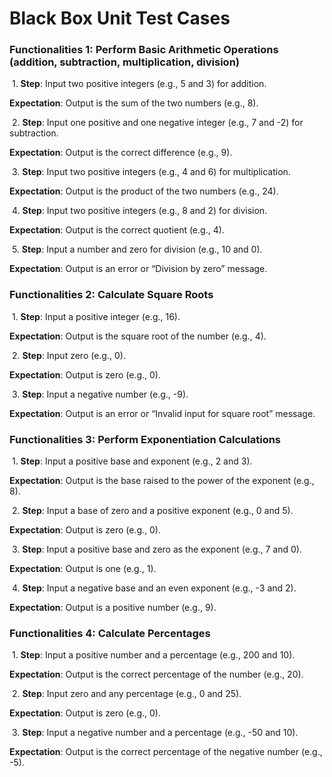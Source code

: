 # **Black Box Unit Test Cases**

### **Functionalities 1: Perform Basic Arithmetic Operations (addition, subtraction, multiplication, division)**

​	1.	**Step**: Input two positive integers (e.g., 5 and 3) for addition.

**Expectation**: Output is the sum of the two numbers (e.g., 8).

​	2.	**Step**: Input one positive and one negative integer (e.g., 7 and -2) for subtraction.

**Expectation**: Output is the correct difference (e.g., 9).

​	3.	**Step**: Input two positive integers (e.g., 4 and 6) for multiplication.

**Expectation**: Output is the product of the two numbers (e.g., 24).

​	4.	**Step**: Input two positive integers (e.g., 8 and 2) for division.

**Expectation**: Output is the correct quotient (e.g., 4).

​	5.	**Step**: Input a number and zero for division (e.g., 10 and 0).

**Expectation**: Output is an error or “Division by zero” message.



### **Functionalities 2: Calculate Square Roots**

​	1.	**Step**: Input a positive integer (e.g., 16).

**Expectation**: Output is the square root of the number (e.g., 4).

​	2.	**Step**: Input zero (e.g., 0).

**Expectation**: Output is zero (e.g., 0).

​	3.	**Step**: Input a negative number (e.g., -9).

**Expectation**: Output is an error or “Invalid input for square root” message.



### **Functionalities 3: Perform Exponentiation Calculations**

​	1.	**Step**: Input a positive base and exponent (e.g., 2 and 3).

**Expectation**: Output is the base raised to the power of the exponent (e.g., 8).

​	2.	**Step**: Input a base of zero and a positive exponent (e.g., 0 and 5).

**Expectation**: Output is zero (e.g., 0).

​	3.	**Step**: Input a positive base and zero as the exponent (e.g., 7 and 0).

**Expectation**: Output is one (e.g., 1).

​	4.	**Step**: Input a negative base and an even exponent (e.g., -3 and 2).

**Expectation**: Output is a positive number (e.g., 9).



### **Functionalities 4: Calculate Percentages**

​	1.	**Step**: Input a positive number and a percentage (e.g., 200 and 10).

**Expectation**: Output is the correct percentage of the number (e.g., 20).

​	2.	**Step**: Input zero and any percentage (e.g., 0 and 25).

**Expectation**: Output is zero (e.g., 0).

​	3.	**Step**: Input a negative number and a percentage (e.g., -50 and 10).

**Expectation**: Output is the correct percentage of the negative number (e.g., -5).